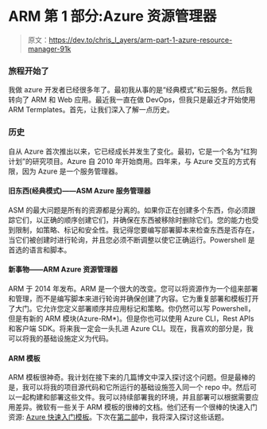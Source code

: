 # ARM 第 1 部分:Azure 资源管理器

> 原文：<https://dev.to/chris_l_ayers/arm-part-1-azure-resource-manager-91k>

### 旅程开始了

我做 azure 开发者已经很多年了。最初我从事的是“经典模式”和云服务。然后我转向了 ARM 和 Web 应用。最近我一直在做 DevOps，但我只是最近才开始使用 ARM Termplates。首先，让我们深入了解一点历史。

### 历史

自从 Azure 首次推出以来，它已经成长并发生了变化。最初，它是一个名为“红狗计划”的研究项目。Azure 自 2010 年开始商用。四年来，与 Azure 交互的方式有限，因为 Azure 是一个服务管理器。

#### 旧东西(经典模式)——ASM Azure 服务管理器

ASM 的最大问题是所有的资源都是分离的。如果你正在创建多个东西，你必须跟踪它们，以正确的顺序创建它们，并确保在东西被移除时删除它们。您的能力也受到限制，如策略、标记和安全性。我记得您要编写部署脚本来检查东西是否存在，当它们被创建时进行轮询，并且您必须不断调整以使它正确运行。Powershell 是首选的语言和脚本。

#### 新事物——ARM Azure 资源管理器

ARM 于 2014 年发布。ARM 是一个很大的改变。您可以将资源作为一个组来部署和管理，而不是编写脚本来进行轮询并确保创建了内容。它为重复部署和模板打开了大门。它允许您定义部署顺序并应用标记和策略。你仍然可以写 Powershell，但是有新的 ARM 模块(Azure-RM*)。但是你也可以使用 Azure CLI，Rest APIs 和客户端 SDK。将来我一定会一头扎进 Azure CLI。现在，我喜欢的部分是，我可以将我的基础设施定义为代码。

#### ARM 模板

ARM 模板很神奇。我计划在接下来的几篇博文中深入探讨这个问题。但是最棒的是，我可以将我的项目源代码和它所运行的基础设施签入同一个 repo 中。然后可以一起构建和部署这些文件。我可以持续部署我的环境，并且部署可以根据需要应用差异。微软有一些关于 ARM 模板的很棒的文档。他们还有一个很棒的快速入门资源: [Azure 快速入门模板](https://azure.microsoft.com/en-us/resources/templates/)。下次在[第二部](https://chrislayers.com/2019/05/13/arm-part-2-azure-quickstart-templates/)中，我将深入探讨这些话题。